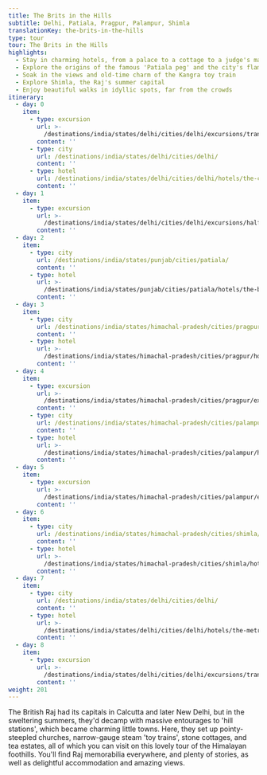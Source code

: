 ```yaml
---
title: The Brits in the Hills
subtitle: Delhi, Patiala, Pragpur, Palampur, Shimla
translationKey: the-brits-in-the-hills
type: tour
tour: The Brits in the Hills
highlights:
  - Stay in charming hotels, from a palace to a cottage to a judge's mansion
  - Explore the origins of the famous 'Patiala peg' and the city's flamboyant ex-rulers
  - Soak in the views and old-time charm of the Kangra toy train
  - Explore Shimla, the Raj's summer capital
  - Enjoy beautiful walks in idyllic spots, far from the crowds
itinerary:
  - day: 0
    item:
      - type: excursion
        url: >-
          /destinations/india/states/delhi/cities/delhi/excursions/transfer-from-international-airport-to-hotel/
        content: ''
      - type: city
        url: /destinations/india/states/delhi/cities/delhi/
        content: ''
      - type: hotel
        url: /destinations/india/states/delhi/cities/delhi/hotels/the-claridges/
        content: ''
  - day: 1
    item:
      - type: excursion
        url: >-
          /destinations/india/states/delhi/cities/delhi/excursions/half-day-tour-of-old-delhi-by-metro-and-rickshaw/
        content: ''
  - day: 2
    item:
      - type: city
        url: /destinations/india/states/punjab/cities/patiala/
        content: ''
      - type: hotel
        url: >-
          /destinations/india/states/punjab/cities/patiala/hotels/the-baradari-palace/
        content: ''
  - day: 3
    item:
      - type: city
        url: /destinations/india/states/himachal-pradesh/cities/pragpur/
        content: ''
      - type: hotel
        url: >-
          /destinations/india/states/himachal-pradesh/cities/pragpur/hotels/the-judges-court/
        content: ''
  - day: 4
    item:
      - type: excursion
        url: >-
          /destinations/india/states/himachal-pradesh/cities/pragpur/excursions/day-at-leisure-to-get-to-know-the-village-crafts-and-architecture/
        content: ''
      - type: city
        url: /destinations/india/states/himachal-pradesh/cities/palampur/
        content: ''
      - type: hotel
        url: >-
          /destinations/india/states/himachal-pradesh/cities/palampur/hotels/country-cottage/
        content: ''
  - day: 5
    item:
      - type: excursion
        url: >-
          /destinations/india/states/himachal-pradesh/cities/palampur/excursions/day-at-leisure-in-palampur/
        content: ''
  - day: 6
    item:
      - type: city
        url: /destinations/india/states/himachal-pradesh/cities/shimla/
        content: ''
      - type: hotel
        url: >-
          /destinations/india/states/himachal-pradesh/cities/shimla/hotels/hotel-springfields/
        content: ''
  - day: 7
    item:
      - type: city
        url: /destinations/india/states/delhi/cities/delhi/
        content: ''
      - type: hotel
        url: >-
          /destinations/india/states/delhi/cities/delhi/hotels/the-metropolitan-hotel/
        content: ''
  - day: 8
    item:
      - type: excursion
        url: >-
          /destinations/india/states/delhi/cities/delhi/excursions/transfer-from-hotel-to-international-airport/
        content: ''
weight: 201
---
```

The British Raj had its capitals in Calcutta and later New Delhi, but in the sweltering summers, they'd decamp with massive entourages to 'hill stations', which became charming little towns. Here, they set up pointy-steepled churches, narrow-gauge steam 'toy trains', stone cottages, and tea estates, all of which you can visit on this lovely tour of the Himalayan foothills. You'll find Raj memorabilia everywhere, and plenty of stories, as well as delightful accommodation and amazing views.